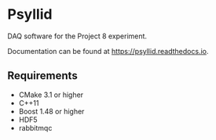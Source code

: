 Psyllid
=======

DAQ software for the Project 8 experiment.

Documentation can be found at https://psyllid.readthedocs.io.

Requirements
------------

* CMake 3.1 or higher
* C++11
* Boost 1.48 or higher
* HDF5
* rabbitmqc

